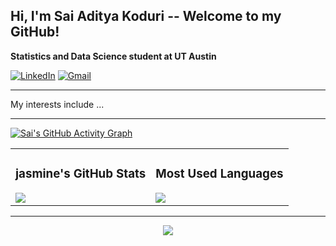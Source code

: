 ## Hi, I'm Sai Aditya Koduri -- Welcome to my GitHub!

**Statistics and Data Science student at UT Austin**

[![LinkedIn](https://img.shields.io/badge/LinkedIn-0077B5?style=flat&logo=linkedin&logoColor=white)](https://www.linkedin.com/in/saiadityakoduri/)
[![Gmail](https://img.shields.io/badge/Gmail-D14836?style=flat&logo=gmail&logoColor=white)](mailto:saiaditya.koduri@utexas.edu)

---

My interests include ...

---

[![Sai's GitHub Activity Graph](https://github-readme-streak-stats.herokuapp.com/?user=saikoduri7&theme=tokyonight&hide_border=true)](https://git.io/streak-stats)



<table>
<tr>
<td>

### jasmine's GitHub Stats
<img src="https://github-readme-stats.vercel.app/api?username=saikoduri7&show_icons=true&theme=tokyonight&hide=contribs&count_private=true&hide_title=true&custom_title=Sais GitHub Stats" />

</td>
<td>

### Most Used Languages
<img src="https://github-readme-stats.vercel.app/api/top-langs/?username=saikoduri7&layout=compact&theme=tokyonight&hide_title=true" />

</td>
</tr>
</table>

---

<div align="center">

<img src="https://github-readme-streak-stats.herokuapp.com/?user=saikoduri7&theme=tokyonight" />

</div>

